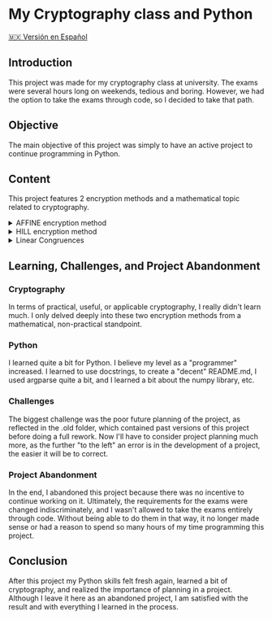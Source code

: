 # My Cryptography class and Python

[🇲🇽 Versión en Español](README_es.md)

## Introduction

This project was made for my cryptography class at university. The exams were several hours long on weekends, tedious and boring. However, we had the option to take the exams through code, so I decided to take that path.


## Objective

The main objective of this project was simply to have an active project to continue programming in Python.


## Content

This project features 2 encryption methods and a mathematical topic related to cryptography.

<details>

<summary>AFFINE encryption method</summary>

# AFFINE Encryption and Decryption

The AFFINE encryption method is the first encryption method I had to learn for my cryptography class. I like to think of it in the following way:

## Step 1: Variables

First, we have the variables. Specifically, for the purpose of the course, we use 5 variables:

- n: the alphabet size
- a: the first part of the encryption key
- b: the second part of the encryption key
- bs: the block size
- N: the alphabet size ** the block size used for the modulo operation if we're using higher block sizes than 1

In addition to, of course, the string we want to encrypt.

## Step 2: Letters to Numbers

With the variables defined, the next step in the encryption methods of my first cryptography exam is to convert the letters or text string into numbers to operate on them.

## Encryption

### Step 3: Encryption

The encryption process for the AFFINE cipher is as follows:

P = plaintext
E = encrypted text

E = a * P + b (mod N)

## Decryption

### Step 3: Decryption

Now, having our encrypted numbers, we want to perform the same procedure we used for encryption but in reverse. For this, we need to find the inverse of a.

### Step 3.1: Inverse of a

The process of obtaining the inverse of a is somewhat... simple?

It involves using an extended version of the Euclidean algorithm to find the quotients of the Greatest Common Divisor. With the results, we create a table somewhat like this:

|           |           | quotient 1 | quotient 2 | quotient 3 | quotient 4 |
|-----------|-----------|------------|------------|------------|------------|
|     0     |     1     |            |            |            |            |   
|     1     |     0     |            |            |            |            |

And by performing the process: quotient 1 * a_arr[i - 1] + a_arr[i - 2] where a_arr is the first row, we obtain the inverse of a.

### Step 3.2: Decryption

The decryption process for the AFFINE cipher is as follows:

P = plaintext
E = encrypted text

P = a^-1 * (E - b) (mod N)

## Step 4: Numbers to Letters

Finally, having our transformed numbers, we can convert them back into text, obtaining our desired text.

# Functions

## Letter to Number

This function transforms letters into numbers based on the Hill encryption method.

### Parameters:

- `alphabet_size` (*int*): The size of the alphabet, i.e., the number of characters in the alphabet. This parameter is crucial for calculating the base for converting characters into their corresponding numeric values.

- `block_size` (*int*): The size of each block or "level" in the graph. This parameter determines how the input string is divided into blocks for processing.

- `string` (*str*): The string to be converted into numbers. It's the input data that needs to undergo the transformation.

### Return Value:

The function returns a list of integers representing the numeric values obtained from the letters in the input string.

### Functionality:

- **Divide the String into Blocks**: The input string is divided into blocks of the specified size using list comprehension. Each block represents a segment of the input data.

- **Convert Characters to Numeric Values**: For each block, the function iterates through the characters in reverse order (from right to left). Inside this loop, it calls the `char_to_number` function to convert each character into its corresponding numeric value based on the alphabet size.

- **Calculate Decimal Values**: It calculates the decimal value of each block using the formula: `decimal_value += numeric_value * (alphabet_size ** i)`, where `i` represents the position of the character in the block.

- **Collect Decimal Values**: Finally, it appends the decimal value of each block to a list and returns this list of decimal values as the output.

### Example Usage:

```python
# Example Usage
result = letter_to_number(alphabet_size=26, block_size=2, string="HELLOZ")
print(result)
```
#### Output: [186, 297, 389]

## Number to Letter

This function transforms numbers into letters according to the AFIN encryption method.

### Parameters:

- `alphabet_size` (*int*): The number of characters in the alphabet.
- `block_size` (*int*): The size of each block or "level" in the graph.
- `decimal_values` (*str or list or list of lists*): The numbers to be transformed into letters. It can be a single string, a list of numbers, or a list of lists of numbers.

### Return Value:

The function returns the letters obtained from the input numbers.

### Functionality:

- **Prepare Decimal Values**: It ensures that the input `decimal_values` are in the correct format (a flat list of numbers).
- **Convert Numbers to Letters**: For each number in the input, it converts it into a string of letters based on the alphabet size and block size.

### Example Usage:

```python
# Example Usage
alphabet_size = 26
block_size = 2
decimal_values = [1, 2, 3, 4]

result = number_to_letter(alphabet_size=alphabet_size, block_size=block_size, decimal_values=decimal_values)
print(result)
```

#### Output: "BA DC"

## AFFINE_encrypt

This function performs encryption using the AFFINE method, which is a type of substitution cipher. The AFFINE method encrypts using a mathematical function (ax + b) where 'a' and 'b' are the keys of the cipher.

### Parameters:

- `-N` (*int*): Alphabet size raised to the power of the block size. It determines the modulus for encryption, ensuring that the result falls within the range of the alphabet.
  
- `-a` (*int*): The 'a' value in the encryption formula [a, b] = [x, y], where 'a' is the coefficient applied to the input number.
  
- `-b` (*int*): The 'b' value in the encryption formula [a, b] = [x, y], where 'b' is the constant added to the result after multiplication.
  
- `-m` (*int*): The number to be encrypted using the AFFINE method.

### Return Value:

The function prints the encrypted message obtained after applying the AFFINE encryption method to the input number.

### Functionality:

- **Argument Processing**: The function processes command-line arguments provided by the user, ensuring all required arguments (-N, -a, -b, and -m) are present.
  
- **AFFINE Encryption**: The `AFFINE_encrypt` function encrypts the input number using the AFFINE method. It performs the encryption operation (ax + b) mod N, where 'a' and 'b' are the keys, 'x' is the input number, 'N' is the modulus, and 'mod' denotes the modulo operation.
  
- **Handling Single or Multiple Numbers**: The function handles both single numbers and lists of numbers provided as input for encryption.


## AFFINE_decrypt

This function decrypts a number encrypted by the AFFINE method, which is a type of substitution cipher. The AFFINE method uses a mathematical function to encrypt and decrypt data.

### Parameters:

- `-N` (*int*): Alphabet size raised to the power of the block size. It represents the modulus used during encryption.
  
- `-a` (*int*): The inverse of 'a' used during encryption. It's the value of 'a' after applying the inverse function.
  
- `-b` (*int*): The original 'b' value used during encryption. It's the constant added during encryption.
  
- `-m` (*str*): The encrypted numbers to decrypt, separated by commas.

### Return Value:

The function prints the decrypted numbers obtained after applying the inverse operation to the input encrypted numbers.

### Functionality:

- **Argument Processing**: The function processes command-line arguments provided by the user, ensuring all required arguments (-N, -a, -b, and -m) are present.
  
- **AFFINE Decryption**: The `AFFINE_decrypt` function decrypts the input numbers using the AFFINE method. It applies the inverse function (a_inverse * (number - original_b)) mod N to each encrypted number to obtain the decrypted value.
  
- **Handling Single or Multiple Numbers**: The function handles both single numbers and lists of numbers provided as input for decryption.


## Inverse a

This function finds the inverse of a number 'x' using the Extended Euclidean algorithm. The algorithm is used to find the greatest common divisor (GCD) of two integers and compute integers 'a' and 'b' such that a*x + b*y = GCD(x, y).

### Parameters:

- `-a` (*int*): The first number (x) for which the inverse is to be found.
  
- `-N` (*int*): The alphabet size raised to the power of the block size (n ^ block_size). It's the modulus used in the calculation.

### Return Value:

The function prints the inverse of the input number 'x' obtained using the Extended Euclidean algorithm.

### Functionality:

- **Argument Processing**: The function processes command-line arguments provided by the user, ensuring all required arguments (-a and -N) are present.
  
- **Extended Euclidean Algorithm**: The `inverse_a` function implements the Extended Euclidean algorithm to find the inverse of the input number 'x'. It performs a series of steps involving division and modular arithmetic until the GCD of 'x' and 'N' is found, leading to the determination of the inverse.
  
- **Table Creation**: The function creates a table of intermediate values during the algorithm's execution to aid in the computation and visualization of the process.

## AFFINE_break

This function bruteforces the values of 'a' and 'b' given an affine encryption, exploiting the property that 'a' must be coprime to 'N', significantly reducing the search space.

### Parameters:

- `n` (*int*): The alphabet size.
  
- `block_size` (*int*): The level of the graph being used.
  
- `plain_text` (*str*): The known plain text of the letters.
  
- `encrypted_text` (*str*): The encrypted text obtained.

### Return Value:

The function prints the possible values of 'a' and 'b' that could have been used for the encryption.

### Functionality:

- **Coprime Values**: The function generates a list of coprime values of 'N' to reduce the amount of testing required for 'a'.
  
- **Bruteforce Search**: It iterates through possible combinations of 'a' and 'b' within defined ranges to find a match between the encrypted message obtained and the expected encrypted text.
  
- **Encryption and Decryption**: The function encrypts the known plain text using the current values of 'a' and 'b' and checks if the resulting encrypted message matches the provided encrypted text.
  
- **Output Display**: If a match is found, the function prints the possible values of 'a' and 'b'. Otherwise, it indicates that no possible values were found.

### Example Usage:

```python
plain_text = "HELLOZ"
encrypted_text = "BA DC"
alphabet_size = 26
block_size = 2

AFFINE_break(plain_text, encrypted_text, alphabet_size, block_size)
```

### Output:

--- Match 1 ---
Possible value for a: 3
Possible value for b: 7


</details>

<details>

<summary>HILL encryption method</summary>

# HILL Encryption and Decryption

The HILL encryption method is another encryption technique that I learned in my cryptography class. Here's how it works:

## Step 1: Variables

Similar to the AFFINE method, the HILL method also requires certain variables:

- n: the size of the alphabet
- m: the plaintext string
- matrix: the encryption key matrix

Some specific variables for this "project" are:

- matrix_size: The size of matrix you will be using
- block_size: A very straightforward variable 
- N: n ^ block_size, this is going to be the value of every mod operation 

## Step 2: Letters to Numbers

As with the AFFINE method, we need to convert the letters or the text string into numbers to operate on them.

## Encryption

### Step 3: Encryption

The encryption process for the HILL cipher involves matrix multiplication:

Being:
- C: Encrypted matrix
- P: Plain-text matrix

C = (P * K) mod n

## Decryption

### Step 3: Decryption

Similarly, the decryption process for the HILL cipher also involves matrix multiplication:

Being:
- C: Encrypted matrix
- P: Decrypted matrix

P = (C * K^-1) mod n

Where K^-1 is the inverse of the key matrix K.

## Step 4: Numbers to Letters

Finally, after decryption, we can convert the numerical results back into letters to obtain the plaintext.

# Functions

## Letter to Number

This function transforms letters into numbers based on the Hill encryption method.

### Parameters:

- `alphabet_size` (*int*): The size of the alphabet, i.e., the number of characters in the alphabet. This parameter is crucial for calculating the base for converting characters into their corresponding numeric values.

- `block_size` (*int*): The size of each block or "level" in the graph. This parameter determines how the input string is divided into blocks for processing.

- `string` (*str*): The string to be converted into numbers. It's the input data that needs to undergo the transformation.

### Return Value:

The function returns a list of integers representing the numeric values obtained from the letters in the input string.

### Functionality:

- **Divide the String into Blocks**: The input string is divided into blocks of the specified size using list comprehension. Each block represents a segment of the input data.

- **Convert Characters to Numeric Values**: For each block, the function iterates through the characters in reverse order (from right to left). Inside this loop, it calls the `char_to_number` function to convert each character into its corresponding numeric value based on the alphabet size.

- **Calculate Decimal Values**: It calculates the decimal value of each block using the formula: `decimal_value += numeric_value * (alphabet_size ** i)`, where `i` represents the position of the character in the block.

- **Collect Decimal Values**: Finally, it appends the decimal value of each block to a list and returns this list of decimal values as the output.

### Example Usage:

```python
# Example Usage
result = letter_to_number(alphabet_size=26, block_size=2, string="HELLOZ")
print(result)
```
#### Output: [186, 297, 389]

## Number to Letter

This function transforms numbers into letters according to the AFIN encryption method.

### Parameters:

- `alphabet_size` (*int*): The number of characters in the alphabet.
- `block_size` (*int*): The size of each block or "level" in the graph.
- `decimal_values` (*str or list or list of lists*): The numbers to be transformed into letters. It can be a single string, a list of numbers, or a list of lists of numbers.

### Return Value:

The function returns the letters obtained from the input numbers.

### Functionality:

- **Prepare Decimal Values**: It ensures that the input `decimal_values` are in the correct format (a flat list of numbers).
- **Convert Numbers to Letters**: For each number in the input, it converts it into a string of letters based on the alphabet size and block size.
- **Padding**: If necessary, it pads the string with 'A' characters to match the block size.

### Example Usage:

```python
# Example Usage
alphabet_size = 26
block_size = 2
decimal_values = [1, 2, 3, 4]

result = number_to_letter(alphabet_size=alphabet_size, block_size=block_size, decimal_values=decimal_values)
print(result)
```

#### Output: "BA DC"

## list_to_HILL_np

This function converts a list of numbers into an array usable for Hill encryption.

### Parameters:

- `matrix_size` (*int*): The size of each sublist. This parameter determines the number of elements in each row of the resulting matrices.

- `numbers` (*list*): The list of numbers to be partitioned for transformation into matrices.

### Return Value:

The function returns a list of numpy matrices separated by sublists of size `matrix_size`.

### Functionality:

- **Partitioning Numbers**: The function divides the input list `numbers` into sublists of size `matrix_size`.

- **Reshaping into Matrices**: For each sublist, it creates a numpy array and reshapes it into a matrix with one row and the number of columns equal to the size of the sublist.

- **List of Matrices**: The resulting matrices are collected into a list.

### Example Usage:

```python
# Example Usage
import numpy as np

# Define input parameters
matrix_size = 2
numbers = [1, 2, 3, 4, 5, 6]

result = list_to_HILL_np(matrix_size=matrix_size, numbers=numbers)
print(result)
```

#### Output: [array([[1, 2]]), array([[3, 4]]), array([[5, 6]])]


## matrix_multiplication_HILL_np

This function performs matrix multiplication for the Hill encryption method.

### Parameters:

- `N` (*int*): The size of the alphabet raised to the power of the block size. This parameter is crucial for modulo operation during matrix multiplication.

- `matrices` (*list*): A list of numpy matrices. These matrices represent the transformation matrices used in Hill encryption.

- `matrix` (*np.ndarray*): The matrix to be multiplied with each matrix in the list. This matrix typically represents the plaintext or ciphertext.

### Return Value:

The function returns a list of numpy matrices resulting from the multiplication.

### Functionality:

- **Matrix Multiplication**: The function iterates over each matrix in the `matrices` list and performs matrix multiplication with the input `matrix`. It uses NumPy's `dot` function for matrix multiplication.

- **Modulo Operation**: After each multiplication, the result is taken modulo `N` to ensure it stays within the bounds defined by the Hill encryption method.

- **Flatten and Convert to List**: The resulting matrices are flattened and converted to lists using NumPy's `flatten` method and `tolist` function. This step is necessary to return the result in a format compatible with the expected output.

### Example Usage:

```python
# Example Usage
import numpy as np

# Define matrices and matrix
matrices = [np.array([[1, 2], [3, 4]]), np.array([[5, 6], [7, 8]])]
matrix = np.array([[1, 0], [0, 1]])

result = matrix_multiplication_HILL(N=26, matrices=matrices, matrix=matrix)
print(result)
```
#### Output: [[1, 2, 3, 4], [5, 6, 7, 8]] 


## matrix_inverse_HILL

This function calculates the inverse of a matrix for the Hill encryption method.

### Parameters:

- `N` (*int*): The size of the alphabet raised to the power of the block size (modulo value).
- `matrix` (*np.ndarray*): The matrix to be inverted.

### Return Value:

The function returns the inverse of the input matrix modulo N.

### Functionality:

- **Calculate Determinant Modulo**: It calculates the determinant of the input matrix modulo N.
- **Calculate Adjoint Modulo**: It computes the adjoint of the input matrix modulo N.
- **Calculate Inverse**: It calculates the modular inverse of the determinant modulo N.
- **Calculate Inverse Matrix**: The inverse of the input matrix is then computed using the adjoint and the modular inverse of the determinant.
- **Error Handling**: If the input matrix is not invertible, a message is printed, and `None` is returned.

#### Subfunctions:

### Determinant Modulo

This function calculates the determinant of a matrix modulo N.

### Parameters:

- `matrix`: The matrix for which the determinant will be calculated.
- `N`: The modulo value.

### Return Value:

The function returns the determinant of the matrix modulo N.

### Functionality:

- **Calculate Determinant**: It computes the determinant of the input matrix.
- **Modulo Operation**: The determinant value is then rounded, converted to an integer, and taken modulo N to ensure it stays within the bounds defined by the Hill encryption method.

### Adjoint Modulo

This function computes the adjoint of a matrix modulo N.

### Parameters:

- `matrix`: The matrix for which the adjoint will be calculated.
- `N`: The modulo value.

### Return Value:

The function returns the adjoint of the matrix modulo N.

### Functionality:

- **Calculate Adjoint**: It calculates the inverse of the input matrix, multiplies it by the determinant of the original matrix, and rounds the result.
- **Modulo Operation**: The resulting adjoint matrix is then converted to integer type and taken modulo N to ensure it stays within the bounds defined by the Hill encryption method.

#### Example Usage:

```python
# Example Usage
import numpy as np

# Define input parameters
N = 26
matrix = np.array([[4, 3], [3, 2]])

result = matrix_inverse_HILL(N=26, matrix=matrix)
print(result)
```

##### Output: [[13 20], [20  9]]


</details>

<details>
<summary>Linear Congruences</summary>

# Linear Congruence Resolution using Chinese Remainder Theorem

The Chinese Remainder Theorem (CRT) is a fundamental result in number theory, particularly useful in solving systems of linear congruences. Let's understand how it works:

## Introduction

When faced with a system of congruences of the form:

x ≡ a_1 (mod m_1)
x ≡ a_2 (mod m_2)
...
x ≡ a_n (mod m_n)

Where `a_i` and `m_i` are integers, the Chinese Remainder Theorem provides a method to find a solution `x` that satisfies all the congruences simultaneously.

## Method

Given a system of congruences, the CRT proceeds as follows:

1. **Initialization**: We start with congruences of the form `x ≡ a_1 (mod m_1)` and `x ≡ a_2 (mod m_2)`.
2. **Solution of Two Congruences**: If we have two congruences, we can find the solution for `x`.
3. **Extension to Three Congruences**: If we have three congruences, we extend the solution by finding `x` that satisfies all three congruences.
4. **Generalization to N Congruences**: The process can be extended to any number of congruences.
5. **Final Solution**: The final solution is obtained by taking the result modulo the product of the moduli of all congruences.

## Example

Consider the following system of congruences:

x ≡ 2 (mod 3)
x ≡ 3 (mod 7)
x ≡ 4 (mod 16)

Using the Chinese Remainder Theorem, we can solve this system and obtain the value of `x` that satisfies all three congruences.

The value of `x` satisfying all three congruences is `164`.

This illustrates how the Chinese Remainder Theorem can efficiently solve systems of congruences, a fundamental technique in number theory and cryptography.

## Note 

I relied entirely on the sympy library to do the sequence resolution due to lack of time, however, if I decide to take this project further, everything will eventually be programmed manually.


</details>


## Learning, Challenges, and Project Abandonment

### Cryptography

In terms of practical, useful, or applicable cryptography, I really didn't learn much. I only delved deeply into these two encryption methods from a mathematical, non-practical standpoint.

### Python

I learned quite a bit for Python. I believe my level as a "programmer" increased. I learned to use docstrings, to create a "decent" README.md, I used argparse quite a bit, and I learned a bit about the numpy library, etc.


### Challenges

The biggest challenge was the poor future planning of the project, as reflected in the .old folder, which contained past versions of this project before doing a full rework. Now I'll have to consider project planning much more, as the further "to the left" an error is in the development of a project, the easier it will be to correct.

### Project Abandonment

In the end, I abandoned this project because there was no incentive to continue working on it. Ultimately, the requirements for the exams were changed indiscriminately, and I wasn't allowed to take the exams entirely through code. Without being able to do them in that way, it no longer made sense or had a reason to spend so many hours of my time programming this project.


## Conclusion

After this project my Python skills felt fresh again, learned a bit of cryptography, and realized the importance of planning in a project. Although I leave it here as an abandoned project, I am satisfied with the result and with everything I learned in the process.
